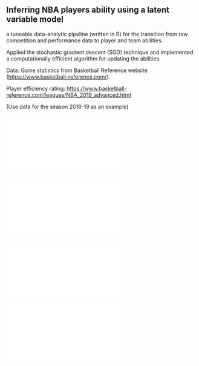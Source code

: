 ## Inferring NBA players ability using a latent variable model

a tuneable data-analytic pipeline (written in R) for the transition from raw competition and performance data to player and team abilities.

Applied the stochastic gradient descent (SGD) technique and implemented a computationally efficient algorithm for updating the abilities.

Data: Game statistics from Basketball Reference website (https://www.basketball-reference.com/).

Player efficiency rating: https://www.basketball-reference.com/leagues/NBA_2019_advanced.html

(Use data for the season 2018-19 as an example)

![Top 20 players for the season 2018-19](Top20_2019.pdf)

![Top 10 players for the season 2018-19](Top10_2019.pdf)

![Team ability for the season 2018-19](Team_2019.pdf)


![A comparison between player efficiency rating and the ranking from SGD algorithm, for the season 2018-19](Ranking_2019.pdf)
